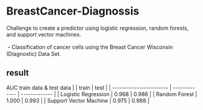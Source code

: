 # BreastCancer-Diagnossis
Challenge to create a predictor using logistic regression, random forests, and support vector machines.

・Classification of cancer cells using the Breast Cancer Wisconsin (Diagnostic) Data Set.



## result
AUC train data & test data
|                         |     train     |     test      | 
| ----------------------- | ------------- | ------------- |
|  Logistic Regression    |     0.968     |     0.986     |
|       Random Forest     |     1.000     |     0.993     |
| Support Vector Machine  |     0.975     |     0.988     |

